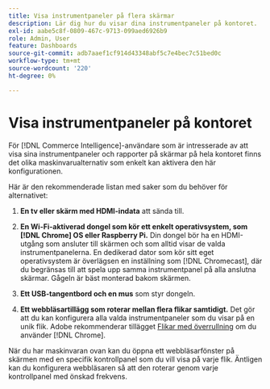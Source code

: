 ```yaml
---
title: Visa instrumentpaneler på flera skärmar
description: Lär dig hur du visar dina instrumentpaneler på kontoret.
exl-id: aabe5c8f-0809-467c-9713-099aed6926b9
role: Admin, User
feature: Dashboards
source-git-commit: adb7aaef1cf914d43348abf5c7e4bec7c51bed0c
workflow-type: tm+mt
source-wordcount: '220'
ht-degree: 0%

---
```


# Visa instrumentpaneler på kontoret

För [!DNL Commerce Intelligence]-användare som är intresserade av att visa sina instrumentpaneler och rapporter på skärmar på hela kontoret finns det olika maskinvarualternativ som enkelt kan aktivera den här konfigurationen.

Här är den rekommenderade listan med saker som du behöver för alternativet:

1. **En tv eller skärm med HDMI-indata** att sända till.

1. **En Wi-Fi-aktiverad dongel som kör ett enkelt operativsystem, som [!DNL Chrome] OS eller Raspberry Pi.** Din dongel bör ha en HDMI-utgång som ansluter till skärmen och som alltid visar de valda instrumentpanelerna. En dedikerad dator som kör sitt eget operativsystem är överlägsen en inställning som [!DNL Chromecast], där du begränsas till att spela upp samma instrumentpanel på alla anslutna skärmar. Gågeln är bäst monterad bakom skärmen.

1. **Ett USB-tangentbord och en mus** som styr dongeln.

1. **Ett webbläsartillägg som roterar mellan flera flikar samtidigt.** Det gör att du kan konfigurera alla valda instrumentpaneler som du visar på en unik flik. Adobe rekommenderar tillägget [Flikar med överrullning](https://chrome.google.com/webstore/detail/revolver-tabs/dlknooajieciikpedpldejhhijacnbda?hl=en) om du använder [!DNL Chrome].

När du har maskinvaran ovan kan du öppna ett webbläsarfönster på skärmen med en specifik kontrollpanel som du vill visa på varje flik. Äntligen kan du konfigurera webbläsaren så att den roterar genom varje kontrollpanel med önskad frekvens.
